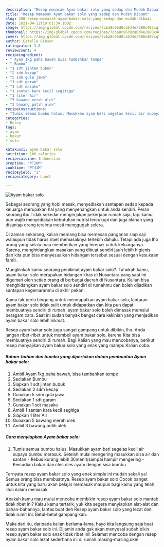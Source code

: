 ```yaml
---
description: "Resep memasak Ayam bakar solo yang sedap dan Mudah Dibuat"
title: "Resep memasak Ayam bakar solo yang sedap dan Mudah Dibuat"
slug: 308-resep-memasak-ayam-bakar-solo-yang-sedap-dan-mudah-dibuat
date: 2021-04-12T19:01:34.160Z
image: https://img-global.cpcdn.com/recipes/7cba8c96d8ca0d4e/680x482cq70/ayam-bakar-solo-foto-resep-utama.jpg
thumbnail: https://img-global.cpcdn.com/recipes/7cba8c96d8ca0d4e/680x482cq70/ayam-bakar-solo-foto-resep-utama.jpg
cover: https://img-global.cpcdn.com/recipes/7cba8c96d8ca0d4e/680x482cq70/ayam-bakar-solo-foto-resep-utama.jpg
author: Estelle Gibson
ratingvalue: 3.8
reviewcount: 4
recipeingredient:
- " Ayam 1kg paha bawah bisa tambahkan tempe"
- " Bumbu"
- "1 sdt jinten bubuk"
- "2 sdm kecap"
- "5 sdm gula jawa"
- "1 sdt garam"
- "1 sdt masako"
- "1 santan kara kecil segitiga"
- "1 liter Air"
- "5 bawang merah ulek"
- "3 bawang putih ulek"
recipeinstructions:
- "Tumis semua bumbu halus. Masukkan ayam beri segelas kecil air supaya bumbu merasuk. Setelah mulai mengering masukkan sisa air dan santan Rebus kurang lebih 30menit/sampai hampir mengering Kemudian bakar dan oles oles ayam dengan sisa bumbu"
categories:
- Resep
tags:
- ayam
- bakar
- solo

katakunci: ayam bakar solo 
nutrition: 166 calories
recipecuisine: Indonesian
preptime: "PT26M"
cooktime: "PT41M"
recipeyield: "1"
recipecategory: Lunch

---
```



![Ayam bakar solo](https://img-global.cpcdn.com/recipes/7cba8c96d8ca0d4e/680x482cq70/ayam-bakar-solo-foto-resep-utama.jpg)

Sebagai seorang yang hobi masak, menyediakan santapan sedap kepada keluarga merupakan hal yang menyenangkan untuk anda sendiri. Peran seorang ibu Tidak sekedar mengerjakan pekerjaan rumah saja, tapi kamu pun wajib menyediakan kebutuhan nutrisi tercukupi dan juga olahan yang disantap orang tercinta mesti menggugah selera.

Di zaman  sekarang, kalian memang bisa memesan panganan siap saji walaupun tidak harus ribet memasaknya terlebih dahulu. Tetapi ada juga lho orang yang selalu mau memberikan yang terenak untuk keluarganya. Karena, menghidangkan masakan yang dibuat sendiri jauh lebih higienis dan kita pun bisa menyesuaikan hidangan tersebut sesuai dengan kesukaan famili. 



Mungkinkah kamu seorang penikmat ayam bakar solo?. Tahukah kamu, ayam bakar solo merupakan hidangan khas di Nusantara yang saat ini digemari oleh setiap orang di berbagai daerah di Nusantara. Kalian bisa menghidangkan ayam bakar solo sendiri di rumahmu dan boleh dijadikan santapan kegemaranmu di akhir pekan.

Kamu tak perlu bingung untuk mendapatkan ayam bakar solo, lantaran ayam bakar solo tidak sulit untuk didapatkan dan kita pun dapat membuatnya sendiri di rumah. ayam bakar solo boleh dimasak memalui beragam cara. Saat ini sudah banyak banget cara kekinian yang menjadikan ayam bakar solo lebih nikmat.

Resep ayam bakar solo juga sangat gampang untuk dibikin, lho. Anda jangan ribet-ribet untuk membeli ayam bakar solo, karena Kita bisa membuatnya sendiri di rumah. Bagi Kalian yang mau mencobanya, berikut resep menyajikan ayam bakar solo yang enak yang mampu Kalian coba.

<!--inarticleads1-->

##### Bahan-bahan dan bumbu yang diperlukan dalam pembuatan Ayam bakar solo:

1. Ambil  Ayam 1kg paha bawah, bisa tambahkan tempe
1. Sediakan  Bumbu
1. Siapkan 1 sdt jinten bubuk
1. Sediakan 2 sdm kecap
1. Gunakan 5 sdm gula jawa
1. Sediakan 1 sdt garam
1. Gunakan 1 sdt masako
1. Ambil 1 santan kara kecil segitiga
1. Siapkan 1 liter Air
1. Gunakan 5 bawang merah ulek
1. Ambil 3 bawang putih ulek




<!--inarticleads2-->

##### Cara menyiapkan Ayam bakar solo:

1. Tumis semua bumbu halus. Masukkan ayam beri segelas kecil air supaya bumbu merasuk. Setelah mulai mengering masukkan sisa air dan santan - Rebus kurang lebih 30menit/sampai hampir mengering - Kemudian bakar dan oles oles ayam dengan sisa bumbu




Ternyata resep ayam bakar solo yang enak simple ini mudah sekali ya! Semua orang bisa membuatnya. Resep ayam bakar solo Cocok banget untuk kita yang baru akan belajar memasak maupun bagi kamu yang telah lihai dalam memasak.

Apakah kamu mau mulai mencoba membikin resep ayam bakar solo mantab tidak ribet ini? Kalau kamu tertarik, yuk kita segera menyiapkan alat-alat dan bahan-bahannya, lantas buat deh Resep ayam bakar solo yang lezat dan tidak rumit ini. Betul-betul gampang kan. 

Maka dari itu, daripada kalian berlama-lama, hayo kita langsung saja buat resep ayam bakar solo ini. Dijamin anda gak akan menyesal sudah bikin resep ayam bakar solo enak tidak ribet ini! Selamat mencoba dengan resep ayam bakar solo lezat sederhana ini di rumah masing-masing,oke!.

